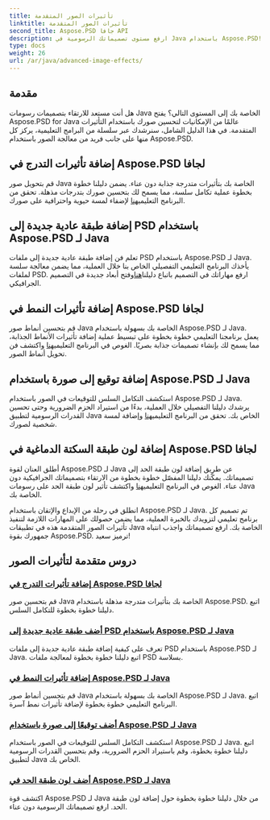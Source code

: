 ```yaml
---
title: تأثيرات الصور المتقدمة
linktitle: تأثيرات الصور المتقدمة
second_title: Aspose.PSD جافا API
description: ارفع مستوى تصميماتك الرسومية في Java باستخدام Aspose.PSD! أتقن تأثيرات الصور المتقدمة بسلاسة - بدءًا من التدرجات والأنماط ووصولاً إلى التوقيعات والحدود.
type: docs
weight: 26
url: /ar/java/advanced-image-effects/
---
```

## مقدمة
هل أنت مستعد للارتقاء بتصميمات رسومات Java الخاصة بك إلى المستوى التالي؟ يفتح Aspose.PSD for Java عالمًا من الإمكانيات لتحسين صورك باستخدام التأثيرات المتقدمة. في هذا الدليل الشامل، سنرشدك عبر سلسلة من البرامج التعليمية، يركز كل منها على جانب فريد من معالجة الصور باستخدام Aspose.PSD.

## إضافة تأثيرات التدرج في Aspose.PSD لجافا

 قم بتحويل صور Java الخاصة بك بتأثيرات متدرجة جذابة دون عناء. يضمن دليلنا خطوة بخطوة عملية تكامل سلسة، مما يسمح لك بتحسين صورك بتدرجات مذهلة. تحقق من البرنامج التعليمي[هنا](./add-gradient-effects/) لإضفاء لمسة حيوية واحترافية على صورك.

## إضافة طبقة عادية جديدة إلى PSD باستخدام Aspose.PSD لـ Java

 تعلم فن إضافة طبقة عادية جديدة إلى ملفات PSD باستخدام Aspose.PSD لـ Java. يأخذك البرنامج التعليمي التفصيلي الخاص بنا خلال العملية، مما يضمن معالجة سلسة لملفات PSD. ارفع مهاراتك في التصميم باتباع دليلنا[هنا](./add-new-regular-layer/)وفتح أبعاد جديدة في التصميم الجرافيكي.

## إضافة تأثيرات النمط في Aspose.PSD لجافا

 قم بتحسين أنماط صور Java الخاصة بك بسهولة باستخدام Aspose.PSD لـ Java. يعمل برنامجنا التعليمي خطوة بخطوة على تبسيط عملية إضافة تأثيرات الأنماط الجذابة، مما يسمح لك بإنشاء تصميمات جذابة بصريًا. الغوص في البرنامج التعليمي[هنا](./add-pattern-effects/) واكتشف فن تحويل أنماط الصور.

## إضافة توقيع إلى صورة باستخدام Aspose.PSD لـ Java

 استكشف التكامل السلس للتوقيعات في الصور باستخدام Aspose.PSD لـ Java. يرشدك دليلنا التفصيلي خلال العملية، بدءًا من استيراد الحزم الضرورية وحتى تحسين القدرات الرسومية لتطبيق Java الخاص بك. تحقق من البرنامج التعليمي[هنا](./add-signature-to-image/) وإضافة لمسة شخصية لصورك.

## إضافة لون طبقة السكتة الدماغية في Aspose.PSD لجافا

أطلق العنان لقوة Aspose.PSD لـ Java عن طريق إضافة لون طبقة الحد إلى تصميماتك. يمكّنك دليلنا المفصّل خطوة بخطوة من الارتقاء بتصميماتك الجرافيكية دون عناء. الغوص في البرنامج التعليمي[هنا](./add-stroke-layer-color/) واكتشف تأثير لون طبقة الحد على رسومات Java الخاصة بك.

انطلق في رحلة من الإبداع والإتقان باستخدام Aspose.PSD لـ Java. تم تصميم كل برنامج تعليمي لتزويدك بالخبرة العملية، مما يضمن حصولك على المهارات اللازمة لتنفيذ تأثيرات الصور المتقدمة هذه في تطبيقات Java الخاصة بك. ارفع تصميماتك واجذب انتباه جمهورك بقوة Aspose.PSD. ترميز سعيد!
## دروس متقدمة لتأثيرات الصور
### [إضافة تأثيرات التدرج في Aspose.PSD لجافا](./add-gradient-effects/)
قم بتحسين صور Java الخاصة بك بتأثيرات متدرجة مذهلة باستخدام Aspose.PSD. اتبع دليلنا خطوة بخطوة للتكامل السلس.
### [أضف طبقة عادية جديدة إلى PSD باستخدام Aspose.PSD لـ Java](./add-new-regular-layer/)
تعرف على كيفية إضافة طبقة عادية جديدة إلى ملفات PSD باستخدام Aspose.PSD لـ Java. اتبع دليلنا خطوة بخطوة لمعالجة ملفات PSD بسلاسة.
### [إضافة تأثيرات النمط في Aspose.PSD لـ Java](./add-pattern-effects/)
قم بتحسين أنماط صور Java الخاصة بك بسهولة باستخدام Aspose.PSD لـ Java. اتبع البرنامج التعليمي خطوة بخطوة لإضافة تأثيرات نمط آسرة.
### [أضف توقيعًا إلى صورة باستخدام Aspose.PSD لـ Java](./add-signature-to-image/)
استكشف التكامل السلس للتوقيعات في الصور باستخدام Aspose.PSD لـ Java. اتبع دليلنا خطوة بخطوة، وقم باستيراد الحزم الضرورية، وقم بتحسين القدرات الرسومية لتطبيق Java الخاص بك.
### [أضف لون طبقة الحد في Aspose.PSD لـ Java](./add-stroke-layer-color/)
اكتشف قوة Aspose.PSD لـ Java من خلال دليلنا خطوة بخطوة حول إضافة لون طبقة الحد. ارفع تصميماتك الرسومية دون عناء.